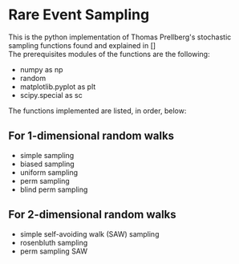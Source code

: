 # Rare Event Sampling

This is the python implementation of Thomas Prellberg's stochastic sampling functions found and explained in []   
The prerequisites modules of the functions are the following:

- numpy as np
- random
- matplotlib.pyplot as plt
- scipy.special as sc

The functions implemented are listed, in order, below:

## For 1-dimensional random walks

- simple sampling 
- biased sampling
- uniform sampling
- perm sampling
- blind perm sampling

## For 2-dimensional random walks

- simple self-avoiding walk (SAW) sampling
- rosenbluth sampling
- perm sampling SAW
